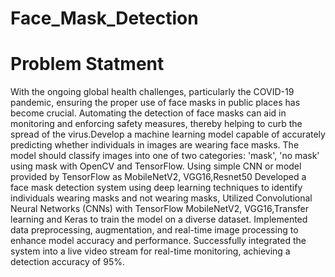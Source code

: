 # Face_Mask_Detection

# Problem Statment
With the ongoing global health challenges, particularly the COVID-19 pandemic, ensuring the proper use of face masks in public places has become crucial. Automating the detection of face masks can aid in monitoring and enforcing safety measures, thereby helping to curb the spread of the virus.Develop a machine learning model capable of accurately predicting whether individuals in images are wearing face masks. The model should classify images into one of two categories: 'mask', 'no mask'
using mask with OpenCV and TensorFlow. Using simple CNN or model provided by TensorFlow as MobileNetV2, VGG16,Resnet50
Developed a face mask detection system using deep learning techniques to identify individuals wearing masks and  not wearing masks,  Utilized Convolutional Neural Networks (CNNs) with TensorFlow  MobileNetV2, VGG16,Transfer learning and  Keras to train the model on a diverse dataset. Implemented data preprocessing, augmentation, and real-time image processing to enhance model accuracy and performance. Successfully integrated the system into a live video stream for real-time monitoring, achieving a detection accuracy of 95%. 

